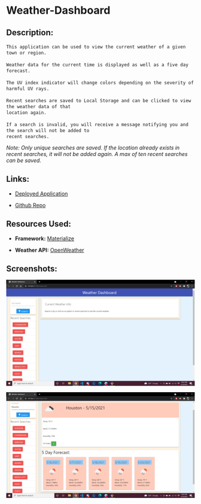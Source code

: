 # Weather-Dashboard

## Description:

    This application can be used to view the current weather of a given town or region.

    Weather data for the current time is displayed as well as a five day forecast.

    The UV index indicator will change colors depending on the severity of harmful UV rays.

    Recent searches are saved to Local Storage and can be clicked to view the weather data of that
    location again.
    
    If a search is invalid, you will receive a message notifying you and the search will not be added to
    recent searches.

*Note: Only unique searches are saved. If the location already exists in recent searches, it will not be added again. A max of ten recent searches can be saved.*

## Links:

- [Deployed Application](https://anthonykrueger.github.io/06-homework-weather-api/)

- [Github Repo](https://github.com/AnthonyKrueger/06-homework-weather-api)

## Resources Used:

- **Framework:** [Materialize](https://materializecss.com/)

- **Weather API:** [OpenWeather](https://openweathermap.org/api)

## Screenshots:

![Screenshot1](./assets/images/SC1.png?raw=true "Screenshot 1")

![Screenshot2](./assets/images/SC2.png?raw=true "Screenshot 2")